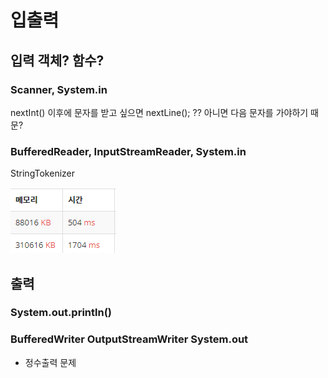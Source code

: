 # 입출력

## 입력 객체? 함수?

### Scanner, System.in

nextInt() 이후에 문자를 받고 싶으면
nextLine(); ?? 아니면 다음 문자를 가야하기 때문?

### BufferedReader, InputStreamReader, System.in
StringTokenizer

![img.png](../source/sc_bf.png)

## 출력

### System.out.println()

### BufferedWriter OutputStreamWriter System.out

- 정수출력 문제